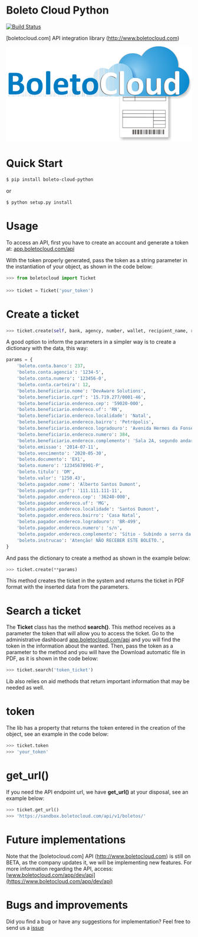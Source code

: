 # Boleto Cloud Python

[![Build Status](https://travis-ci.org/hudsonbrendon/boleto-cloud-python.svg?branch=master)](https://travis-ci.org/hudsonbrendon/boleto-cloud-python)

[boletocloud.com] API integration library (http://www.boletocloud.com)

![Logo](logo.png)


# Quick Start

```bash
$ pip install boleto-cloud-python
```
or

```bash
$ python setup.py install
```

# Usage


To access an API, first you have to create an account and generate a token at: [app.boletocloud.com/api](https://app.boletocloud.com/api)

With the token properly generated, pass the token as a string parameter in the instantiation of your object, as shown in the code below:

```python
>>> from boletocloud import Ticket

>>> ticket = Ticket('your_token')
```

# Create a ticket

```python
>>> ticket.create(self, bank, agency, number, wallet, recipient_name, recipient_cprf, recipient_address_zip, recipient_address_uf, recipient_address_locale, recipient_address_neighborhood, recipient_address_street, recipient_address_number, recipient_address_complement, emission, pay, document, ticket_number, title, value, payer_name, payer_cprf, payer_address_zip, payer_address_uf, payer_address_locale, payer_address_neighborhood, payer_address_street, payer_address_number, payer_address_complement, instruction)
```

A good option to inform the parameters in a simpler way is to create a dictionary with the data, this way:

```python
params = {
	'boleto.conta.banco': 237,
	'boleto.conta.agencia': '1234-5', 
	'boleto.conta.numero': '123456-0', 
	'boleto.conta.carteira': 12, 
	'boleto.beneficiario.nome': 'DevAware Solutions', 
	'boleto.beneficiario.cprf': '15.719.277/0001-46', 
	'boleto.beneficiario.endereco.cep': '59020-000', 
	'boleto.beneficiario.endereco.uf': 'RN',
	'boleto.beneficiario.endereco.localidade': 'Natal', 
	'boleto.beneficiario.endereco.bairro': 'Petrópolis', 
	'boleto.beneficiario.endereco.logradouro': 'Avenida Hermes da Fonseca', 
	'boleto.beneficiario.endereco.numero': 384,
	'boleto.beneficiario.endereco.complemento': 'Sala 2A, segundo andar', 
	'boleto.emissao': '2014-07-11',
	'boleto.vencimento': '2020-05-30', 
	'boleto.documento': 'EX1', 
	'boleto.numero': '12345678901-P', 
	'boleto.titulo': 'DM',
	'boleto.valor': '1250.43', 
	'boleto.pagador.nome': 'Alberto Santos Dumont', 
	'boleto.pagador.cprf': '111.111.111-11',
	'boleto.pagador.endereco.cep': '36240-000', 
	'boleto.pagador.endereco.uf': 'MG',
	'boleto.pagador.endereco.localidade': 'Santos Dumont', 
	'boleto.pagador.endereco.bairro': 'Casa Natal',
	'boleto.pagador.endereco.logradouro': 'BR-499', 
	'boleto.pagador.endereco.numero': 's/n',
	'boleto.pagador.endereco.complemento': 'Sítio - Subindo a serra da Mantiqueira', 
	'boleto.instrucao': 'Atenção! NÃO RECEBER ESTE BOLETO.',   
}
```
And pass the dictionary to create a method as shown in the example below:

```python
>>> ticket.create(**params)
```

This method creates the ticket in the system and returns the ticket in PDF format with the inserted data from the parameters.

# Search a ticket

The **Ticket** class has the method  **search()**. This method receives as a parameter the token that will allow you to access the ticket. Go to the administrative dashboard [app.boletocloud.com/api](https://app.boletocloud.com/api]) and you will find the token in the information about the wanted. Then, pass the token as a parameter to the method and you will have the Download automatic file in PDF, as it is shown in the code below:

```python
>>> ticket.search('token_ticket')
```

Lib also relies on aid methods that return important information that may be needed as well.

# token

The lib has a property that returns the token entered in the creation of the object, see an example in the code below:

```python
>>> ticket.token
>>> 'your_token'
```

# get_url()

If you need the API endpoint url, we have **get_url()** at your disposal, see an example below:

```python
>>> ticket.get_url()
>>> 'https://sandbox.boletocloud.com/api/v1/boletos/'
```

# Future implementations

Note that the [boletocloud.com] API (http://www.boletocloud.com) is still on BETA, as the company updates it, we will be implementing new features.
For more information regarding the API, access: [www.boletocloud.com/app/dev/api](https://www.boletocloud.com/app/dev/api)

# Bugs and improvements

Did you find a bug or have any suggestions for implementation? Feel free to send us a [issue](https://github.com/hudsonbrendon/boleto-cloud-python/issues)
